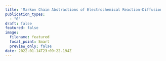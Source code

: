 ```yaml
---
title: 'Markov Chain Abstractions of Electrochemical Reaction-Diffusion in Synaptic Transmission for Neuromorphic Computing'
publication_types:
  - "0"
draft: false
featured: false
image:
  filename: featured
  focal_point: Smart
  preview_only: false
date: 2022-01-14T23:09:22.194Z
---
```

